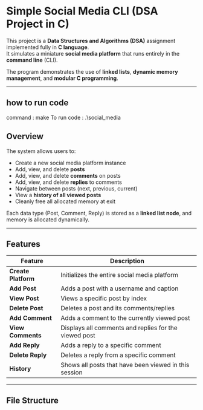 #  Simple Social Media CLI (DSA Project in C)

This project is a **Data Structures and Algorithms (DSA)** assignment implemented fully in **C language**.  
It simulates a miniature **social media platform** that runs entirely in the **command line** (CLI).

The program demonstrates the use of **linked lists**, **dynamic memory management**, and **modular C programming**.

---


##  how to run code
command : make
To run code : .\social_media


## Overview

The system allows users to:

- Create a new social media platform instance  
- Add, view, and delete **posts**
- Add, view, and delete **comments** on posts  
- Add, view, and delete **replies** to comments  
- Navigate between posts (next, previous, current)
- View a **history of all viewed posts**
- Cleanly free all allocated memory at exit  

Each data type (Post, Comment, Reply) is stored as a **linked list node**, and memory is allocated dynamically.

---

##  Features

| Feature | Description |
|----------|--------------|
| **Create Platform** | Initializes the entire social media platform |
| **Add Post** | Adds a post with a username and caption |
| **View Post** | Views a specific post by index |
| **Delete Post** | Deletes a post and its comments/replies |
| **Add Comment** | Adds a comment to the currently viewed post |
| **View Comments** | Displays all comments and replies for the viewed post |
| **Add Reply** | Adds a reply to a specific comment |
| **Delete Reply** | Deletes a reply from a specific comment |
| **History** | Shows all posts that have been viewed in this session |

---

##  File Structure

